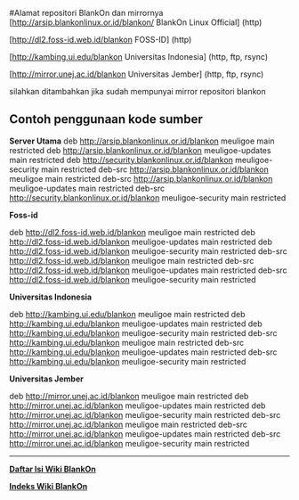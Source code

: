 #Alamat repositori BlankOn dan mirrornya
 [http://arsip.blankonlinux.or.id/blankon/ BlankOn Linux Official] (http)

 [http://dl2.foss-id.web.id/blankon FOSS-ID] (http)

 [http://kambing.ui.edu/blankon Universitas Indonesia] (http, ftp, rsync)

 [http://mirror.unej.ac.id/blankon Universitas Jember] (http, ftp, rsync)

silahkan ditambahkan jika sudah mempunyai mirror repositori blankon

## Contoh penggunaan kode sumber
**Server Utama**
deb http://arsip.blankonlinux.or.id/blankon meuligoe main restricted
deb http://arsip.blankonlinux.or.id/blankon meuligoe-updates main restricted
deb http://security.blankonlinux.or.id/blankon meuligoe-security main restricted
deb-src http://arsip.blankonlinux.or.id/blankon meuligoe main restricted
deb-src http://arsip.blankonlinux.or.id/blankon meuligoe-updates main restricted
deb-src http://security.blankonlinux.or.id/blankon meuligoe-security main restricted

**Foss-id**

deb http://dl2.foss-id.web.id/blankon meuligoe main restricted
deb http://dl2.foss-id.web.id/blankon meuligoe-updates main restricted
deb http://dl2.foss-id.web.id/blankon meuligoe-security main restricted
deb-src http://dl2.foss-id.web.id/blankon meuligoe main restricted
deb-src http://dl2.foss-id.web.id/blankon meuligoe-updates main restricted
deb-src http://dl2.foss-id.web.id/blankon meuligoe-security main restricted


**Universitas Indonesia**

deb http://kambing.ui.edu/blankon meuligoe main restricted
deb http://kambing.ui.edu/blankon meuligoe-updates main restricted
deb http://kambing.ui.edu/blankon meuligoe-security main restricted
deb-src http://kambing.ui.edu/blankon meuligoe main restricted
deb-src http://kambing.ui.edu/blankon meuligoe-updates main restricted
deb-src http://kambing.ui.edu/blankon meuligoe-security main restricted


**Universitas Jember**

deb http://mirror.unej.ac.id/blankon meuligoe main restricted
deb http://mirror.unej.ac.id/blankon meuligoe-updates main restricted
deb http://mirror.unej.ac.id/blankon meuligoe-security main restricted
deb-src http://mirror.unej.ac.id/blankon meuligoe main restricted
deb-src http://mirror.unej.ac.id/blankon meuligoe-updates main restricted
deb-src http://mirror.unej.ac.id/blankon meuligoe-security main restricted




---
[**Daftar Isi Wiki BlankOn**](/DaftarIsi/README.md)
 
[**Indeks Wiki BlankOn**](/Indeks.md)



